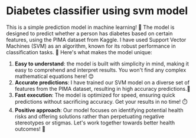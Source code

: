 # Diabetes classifier using svm model
This is a simple prediction model in machine learning! 🎉
The model is designed to predict whether a person has diabetes based on certain features, using the PIMA dataset from Kaggle. I have used Support Vector Machines (SVM) as an algorithm, known for its robust performance in classification tasks. 💪
Here's what makes the model unique:
1. **Easy to understand**: the model is built with simplicity in mind, making it easy to comprehend and interpret results. You won't find any complex mathematical equations here! 😊
2. **Accurate predictions**: I have trained our SVM model on a diverse set of features from the PIMA dataset, resulting in high accuracy predictions.🔮
3. **Fast execution**: The model is optimized for speed, ensuring quick predictions without sacrificing accuracy. Get your results in no time! ⏱️
4. **Positive approach**: Our model focuses on identifying potential health risks and offering solutions rather than perpetuating negative stereotypes or stigmas. Let's work together towards better health outcomes! 💖
